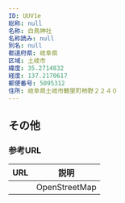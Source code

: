 ```yaml
---
ID: UUV1e
総称: null
名称: 白鳥神社
名称読み: null
別名: null
都道府県: 岐阜県
区域: 土岐市
緯度: 35.2714832
経度: 137.2170617
郵便番号: 5095312
住所: 岐阜県土岐市鶴里町柿野２２４０
---
```


## その他

### 参考URL

| URL | 説明          |
| --- | ------------- |
|     | OpenStreetMap |
